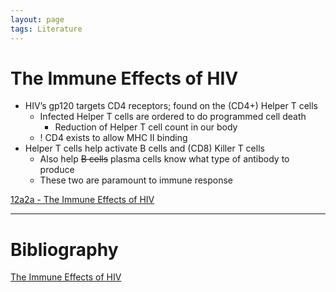```yaml
---
layout: page
tags: Literature 
---
```


# The Immune Effects of HIV

- HIV’s gp120 targets CD4 receptors; found on the (CD4+) Helper T cells
	- Infected Helper T cells are ordered to do programmed cell death
		- Reduction of Helper T cell count in our body
	- ! CD4 exists to allow MHC II binding
- Helper T cells help activate B cells and (CD8) Killer T cells
	- Also help ~~B cells~~ plasma cells know what type of antibody to produce
	- These two are paramount to immune response

[12a2a - The Immune Effects of HIV](../3%20Permanent%20Notes/12a2a%20-%20The%20Immune%20Effects%20of%20HIV.md)

---

# Bibliography

[The Immune Effects of HIV](../4%20Citation%20Notes/The%20Immune%20Effects%20of%20HIV)
